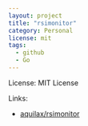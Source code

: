 ```yaml
---
layout: project
title: "rsimonitor"
category: Personal
license: mit
tags:
  - github
  - Go
---
```


License: MIT License

Links:

* [aquilax/rsimonitor](https://github.com/aquilax/rsimonitor)
